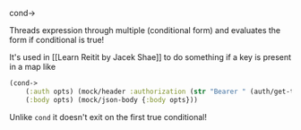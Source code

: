 cond->

Threads expression through multiple (conditional form) and evaluates the form if conditional is true!

It's used in [[Learn Reitit by Jacek Shae]] to do something if a key is present in a map like 
```clojure
(cond->
	(:auth opts) (mock/header :authorization (str "Bearer " (auth/get-test-token)))
    (:body opts) (mock/json-body {:body opts}))
```

Unlike `cond` it doesn't exit on the first true conditional!

